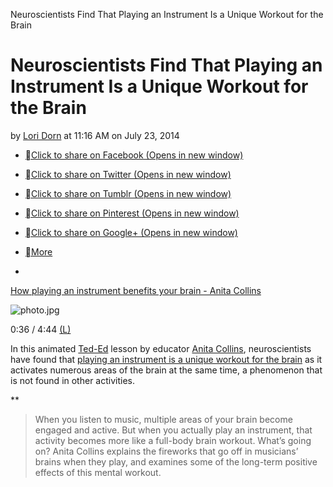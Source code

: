 Neuroscientists Find That Playing an Instrument Is a Unique Workout for the Brain

# Neuroscientists Find That Playing an Instrument Is a Unique Workout for the Brain

by [Lori Dorn](https://laughingsquid.com/author/hrlori/) at 11:16 AM on July 23, 2014

- [Click to share on Facebook (Opens in new window)](https://laughingsquid.com/how-playing-an-instrument-benefits-your-brain/?share=facebook&nb=1)
- [Click to share on Twitter (Opens in new window)](https://laughingsquid.com/how-playing-an-instrument-benefits-your-brain/?share=twitter&nb=1)
- [Click to share on Tumblr (Opens in new window)](https://laughingsquid.com/how-playing-an-instrument-benefits-your-brain/?share=tumblr&nb=1)
- [Click to share on Pinterest (Opens in new window)](https://laughingsquid.com/how-playing-an-instrument-benefits-your-brain/?share=pinterest&nb=1)
- [Click to share on Google+ (Opens in new window)](https://laughingsquid.com/how-playing-an-instrument-benefits-your-brain/?share=google-plus-1&nb=1)
- [More](https://laughingsquid.com/how-playing-an-instrument-benefits-your-brain/#)

-

[How playing an instrument benefits your brain - Anita Collins](https://www.youtube.com/watch?v=R0JKCYZ8hng)

![photo.jpg](../_resources/1b3e2a991fd24bd5f6f5676317dc4285.jpg)

0:36 / 4:44
[(L)](https://www.youtube.com/watch?v=R0JKCYZ8hng)

In this animated [Ted-Ed](http://ed.ted.com/) lesson by educator [Anita Collins](https://twitter.com/bb_brains), neuroscientists have found that [playing an instrument is a unique workout for the brain](http://ed.ted.com/lessons/how-playing-an-instrument-benefits-your-brain-anita-collins#digdeeper) as it activates numerous areas of the brain at the same time, a phenomenon that is not found in other activities.

**

> When you listen to music, multiple areas of your brain become engaged and active. But when you actually play an instrument, that activity becomes more like a full-body brain workout. What’s going on? Anita Collins explains the fireworks that go off in musicians’ brains when they play, and examines some of the long-term positive effects of this mental workout.